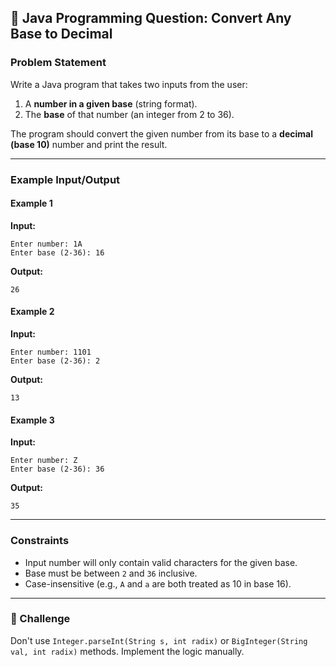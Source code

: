 ## 🔢 Java Programming Question: Convert Any Base to Decimal

### Problem Statement  
Write a Java program that takes two inputs from the user:
1. A **number in a given base** (string format).
2. The **base** of that number (an integer from 2 to 36).

The program should convert the given number from its base to a **decimal (base 10)** number and print the result.

---

### Example Input/Output

#### Example 1  
**Input:**
```
Enter number: 1A
Enter base (2-36): 16
```
**Output:**
```
26
```

#### Example 2  
**Input:**
```
Enter number: 1101
Enter base (2-36): 2
```
**Output:**
```
13
```

#### Example 3  
**Input:**
```
Enter number: Z
Enter base (2-36): 36
```
**Output:**
```
35
```

---

### Constraints
- Input number will only contain valid characters for the given base.
- Base must be between `2` and `36` inclusive.
- Case-insensitive (e.g., `A` and `a` are both treated as 10 in base 16).

---

### 🚀 Challenge  
Don't use `Integer.parseInt(String s, int radix)` or `BigInteger(String val, int radix)` methods. Implement the logic manually.
